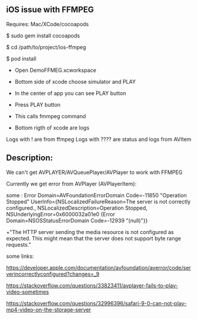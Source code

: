 ## iOS issue with FFMPEG 

Requires: Mac/XCode/cocoapods

$ sudo gem install cocoapods

$ cd /path/to/project/ios-ffmpeg

$ pod install

- Open DemoFFMEG.xcworkspace

- Bottom side of xcode choose simulator and PLAY

- In the center of app you can see PLAY button

- Press PLAY button

- This calls fmmpeg command 

- Bottom rigth of xcode are logs

Logs with ! are from ffmpeg
Logs with ???? are status and logs from AVItem


 ## Description:
 
We can't get AVPLAYER/AVQueuePlayer/AVPlayer to work with FFMPEG

Currently we get error from AVPlayer (AVPlayerItem):

some : Error Domain=AVFoundationErrorDomain Code=-11850 "Operation Stopped" UserInfo={NSLocalizedFailureReason=The server is not correctly configured., NSLocalizedDescription=Operation Stopped, NSUnderlyingError=0x6000032a01e0 {Error Domain=NSOSStatusErrorDomain Code=-12939 "(null)"}}


+"The HTTP server sending the media resource is not configured as expected. This might mean that the server does not support byte range requests."

some links:

https://developer.apple.com/documentation/avfoundation/averror/code/serverincorrectlyconfigured?changes=_9

https://stackoverflow.com/questions/33823411/avplayer-fails-to-play-video-sometimes

https://stackoverflow.com/questions/32996396/safari-9-0-can-not-play-mp4-video-on-the-storage-server


